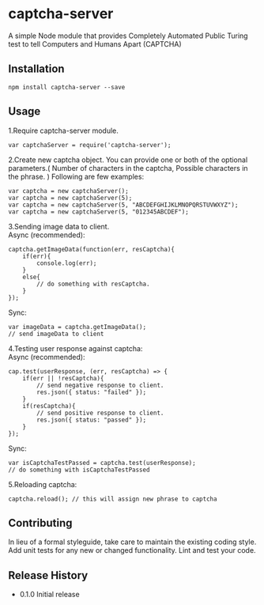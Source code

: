 captcha-server
===========
A simple Node module that provides Completely Automated Public Turing test to tell Computers and Humans Apart (CAPTCHA)

## Installation
	npm install captcha-server --save
## Usage
1.Require captcha-server module.
	

    var captchaServer = require('captcha-server');
	
2.Create new captcha object. You can provide one or both of the optional parameters.( Number of characters in the captcha, Possible characters in the phrase. )  Following are few examples:  

    var captcha = new captchaServer();
    var captcha = new captchaServer(5);
    var captcha = new captchaServer(5, "ABCDEFGHIJKLMNOPQRSTUVWXYZ");
    var captcha = new captchaServer(5, "012345ABCDEF");
3.Sending image data to client.  
	Async (recommended):
	

    captcha.getImageData(function(err, resCaptcha){
   		if(err){
   			console.log(err);
   		}
   		else{
   			// do something with resCaptcha.
   		}
    });  
    
	

Sync:
	

    var imageData = captcha.getImageData();
    // send imageData to client

 4.Testing user response against captcha:  
 Async (recommended):
 

    cap.test(userResponse, (err, resCaptcha) => {
   		if(err || !resCaptcha){
	   		// send negative response to client.
   			res.json({ status: "failed" });
   		}
   		if(resCaptcha){
	   		// send positive response to client.
   			res.json({ status: "passed" });
   		}
   	});
Sync:

    var isCaptchaTestPassed = captcha.test(userResponse);
    // do something with isCaptchaTestPassed
   5.Reloading captcha:
   

    captcha.reload(); // this will assign new phrase to captcha

## Contributing

In lieu of a formal styleguide, take care to maintain the existing coding style.
Add unit tests for any new or changed functionality. Lint and test your code.

## Release History

* 0.1.0 Initial release
